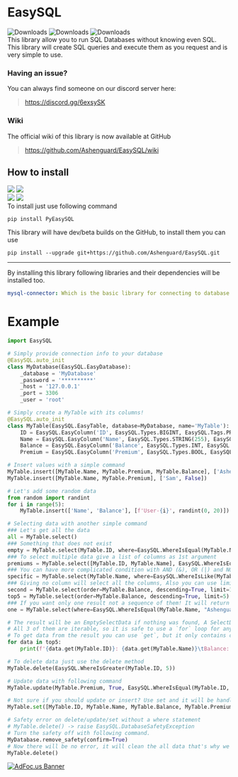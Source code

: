 # EasySQL
![Downloads](https://pepy.tech/badge/pyeasysql)
![Downloads](https://pepy.tech/badge/pyeasysql/week)
![Downloads](https://pepy.tech/badge/pyeasysql/month)  
This library allow you to run SQL Databases without knowing even SQL.  
This library will create SQL queries and execute them as you request and is very simple to use.

### Having an issue?
You can always find someone on our discord server here:
> https://discord.gg/6exsySK

### Wiki
The official wiki of this library is now available at GitHub
> https://github.com/Ashenguard/EasySQL/wiki

## How to install
![](https://img.shields.io/github/v/release/Ashengaurd/EasySQL?label=Release&logo=github&style=plastic)
![](https://img.shields.io/github/last-commit/Ashengaurd/EasySQL/master?label=Date&logo=git&logoColor=blue&style=plastic)  
![](https://img.shields.io/github/v/release/Ashengaurd/EasySQL?include_prereleases&label=Development&logo=github&style=plastic)
![](https://img.shields.io/github/last-commit/Ashengaurd/EasySQL?label=Date&logo=git&logoColor=red&style=plastic)  
To install just use following command
```shell
pip install PyEasySQL
```
This library will have dev/beta builds on the GitHub, to install them you can use

```shell
pip install --upgrade git+https://github.com/Ashenguard/EasySQL.git
```
***
By installing this library following libraries and their dependencies will be installed too.
```yaml
mysql-connector: Which is the basic library for connecting to database
```
# Example

```python
import EasySQL

# Simply provide connection info to your database
@EasySQL.auto_init
class MyDatabase(EasySQL.EasyDatabase):
    _database = 'MyDatabase'
    _password = '**********'
    _host = '127.0.0.1'
    _port = 3306
    _user = 'root'

# Simply create a MyTable with its columns!
@EasySQL.auto_init
class MyTable(EasySQL.EasyTable, database=MyDatabase, name='MyTable'):
    ID = EasySQL.EasyColumn('ID', EasySQL.Types.BIGINT, EasySQL.Tags.PRIMARY, EasySQL.Tags.AUTO_INCREMENT)
    Name = EasySQL.EasyColumn('Name', EasySQL.Types.STRING(255), EasySQL.Tags.NOT_NULL, default='Missing')
    Balance = EasySQL.EasyColumn('Balance', EasySQL.Types.INT, EasySQL.Tags.NOT_NULL)
    Premium = EasySQL.EasyColumn('Premium', EasySQL.Types.BOOL, EasySQL.Tags.NOT_NULL, default=False)

# Insert values with a simple command
MyTable.insert([MyTable.Name, MyTable.Premium, MyTable.Balance], ['Ashenguard', True, 10])
MyTable.insert([MyTable.Name, MyTable.Premium], ['Sam', False])

# Let's add some random data 
from random import randint
for i in range(5):
    MyTable.insert(['Name', 'Balance'], [f'User-{i}', randint(0, 20)])

# Selecting data with another simple command
### Let's get all the data
all = MyTable.select()
### Something that does not exist
empty = MyTable.select(MyTable.ID, where=EasySQL.WhereIsEqual(MyTable.Name, "NO-ONE"))
### To select multiple data give a list of columns as 1st argument
premiums = MyTable.select([MyTable.ID, MyTable.Name], EasySQL.WhereIsEqual(MyTable.Premium, True))
### You can have more complicated condition with AND (&), OR (|) and NOT (~)
specific = MyTable.select(MyTable.Name, where=EasySQL.WhereIsLike(MyTable.Name, "Ash%").AND(EasySQL.WhereIsLesserEqual(MyTable.ID, 5)))
### Giving no column will select all the columns, Also you can use limit, offset and order to sort data
second = MyTable.select(order=MyTable.Balance, descending=True, limit=1, offset=1)
top5 = MyTable.select(order=MyTable.Balance, descending=True, limit=5)
### If you want only one result not a sequence of them! It will return a SelectData if a data is found or return None if none is found.
one = MyTable.select(where=EasySQL.WhereIsEqual(MyTable.Name, "Ashenguard"), force_one=True)

# The result will be an EmptySelectData if nothing was found, A SelectData if only one was found, Or a tuple of SelectData
# All 3 of them are iterable, so it is safe to use a `for` loop for any result
# To get data from the result you can use `get`, but it only contains columns requested in select method.
for data in top5:
    print(f'{data.get(MyTable.ID)}: {data.get(MyTable.Name)}\tBalance: {data.get(MyTable.Balance)}')

# To delete data just use the delete method
MyTable.delete(EasySQL.WhereIsGreater(MyTable.ID, 5))

# Update data with following command
MyTable.update(MyTable.Premium, True, EasySQL.WhereIsEqual(MyTable.ID, 3).OR(EasySQL.WhereIsEqual(MyTable.Name, 'Sam')))

# Not sure if you should update or insert? Use set and it will be handled
MyTable.set([MyTable.ID, MyTable.Name, MyTable.Balance, MyTable.Premium], [5, 'Nathaniel', 50, False], where=EasySQL.WhereIsEqual(MyTable.ID, 5))

# Safety error on delete/update/set without a where statement
# MyTable.delete() -> raise EasySQL.DatabaseSafetyException
# Turn the safety off with following command.
MyDatabase.remove_safety(confirm=True)
# Now there will be no error, it will clean the all data that's why we had safety lock
MyTable.delete()
```

[![AdFoc.us Banner](https://adfoc.us/images/banners/728x90-2.gif)](https://adfoc.us/?refid=497244)

